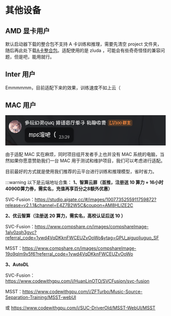# 其他设备

## AMD 显卡用户

默认启动器下载的整合包不支持 A 卡训练和推理，需要先清空 project 文件夹，随后再此处下载[A卡整合包](https://www.123865.com/s/3iQtVv-HVB6d)。适配使用的是 zluda ，可能会有些奇奇怪怪的兼容问题，但是吧，能用就行。

## Inter 用户

Emmmmmm，目前适配下来的效果，训练速度不如上云（

## MAC 用户
![image.png](/imgs/image.png)

由于适配 MAC 实在麻烦，同时项目组开发者手上也并没有 MAC 系统的电脑，当然如果你愿意赞助我们一台 MAC 用于测试和维护项目，我们可以考虑进行适配。

目前最好的方式就是使用我们推荐的云平台进行训练和推理模型，省时省力。

:::warning 以下是云端地址合集：
**1、智算云扉（首推，注册送 10 算力 + 16小时4090D算力券，需实名，充值再享百分之8额外优惠）**

SVC-Fusion：https://studio.aigate.cc/#/images/1007735255911759872?release=v2.1.1&channel=E4Z7B2W5C&coupon=AM8HLIZE2C

**2、优云智算（注册送 20 算力，需实名，高校认证后送 10 ）**

SVC-Fusion：https://www.compshare.cn/images/compshareImage-1aly0zqh3gvc?referral_code=1ywd4VqDKknFWCEUZvOoWo&ytag=GPU_aiguoliuguo_SF


MSST：https://www.compshare.cn/images/compshareImage-19o9qlm9x5f6?referral_code=1ywd4VqDKknFWCEUZvOoWo


**3、AutoDL**

SVC-Fusion：https://www.codewithgpu.com/i/HuanLinOTO/SVCFusion/svc-fusion


MSST：https://www.codewithgpu.com/i/ZFTurbo/Music-Source-Separation-Training/MSST-webUI

或 https://www.codewithgpu.com/i/SUC-DriverOld/MSST-WebUI/MSST